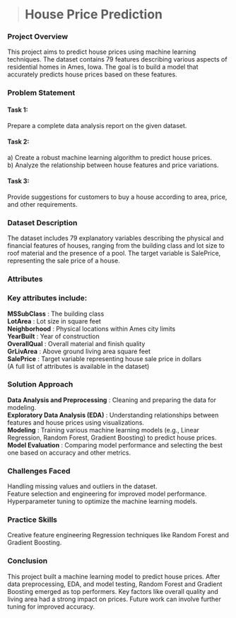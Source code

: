 > # House Price Prediction
### Project Overview
This project aims to predict house prices using machine learning techniques. The dataset contains 79 features describing various aspects of residential homes in Ames, Iowa. The goal is to build a model that accurately predicts house prices based on these features.

### Problem Statement
#### Task 1:
Prepare a complete data analysis report on the given dataset.
#### Task 2:
a) Create a robust machine learning algorithm to predict house prices.\
b) Analyze the relationship between house features and price variations.
#### Task 3:
Provide suggestions for customers to buy a house according to area, price, and other requirements.
### Dataset Description
The dataset includes 79 explanatory variables describing the physical and financial features of houses, ranging from the building class and lot size to roof material and the presence of a pool. The target variable is SalePrice, representing the sale price of a house.

### Attributes
### Key attributes include:

**MSSubClass** : The building class\
**LotArea** : Lot size in square feet\
**Neighborhood** : Physical locations within Ames city limits\
**YearBuilt** : Year of construction\
**OverallQual** : Overall material and finish quality\
**GrLivArea** : Above ground living area square feet\
**SalePrice** : Target variable representing house sale price in dollars\
(A full list of attributes is available in the dataset)

### Solution Approach
**Data Analysis and Preprocessing** : Cleaning and preparing the data for modeling.\
**Exploratory Data Analysis (EDA)** : Understanding relationships between features and house prices using visualizations.\
**Modeling** : Training various machine learning models (e.g., Linear Regression, Random Forest, Gradient Boosting) to predict house prices.\
**Model Evaluation** : Comparing model performance and selecting the best one based on accuracy and other metrics.
### Challenges Faced
Handling missing values and outliers in the dataset.\
Feature selection and engineering for improved model performance.
Hyperparameter tuning to optimize the machine learning models.
### Practice Skills
Creative feature engineering
Regression techniques like Random Forest and Gradient Boosting.

### Conclusion
This project built a machine learning model to predict house prices. After data preprocessing, EDA, and model testing, Random Forest and Gradient Boosting emerged as top performers. Key factors like overall quality and living area had a strong impact on prices. Future work can involve further tuning for improved accuracy.

